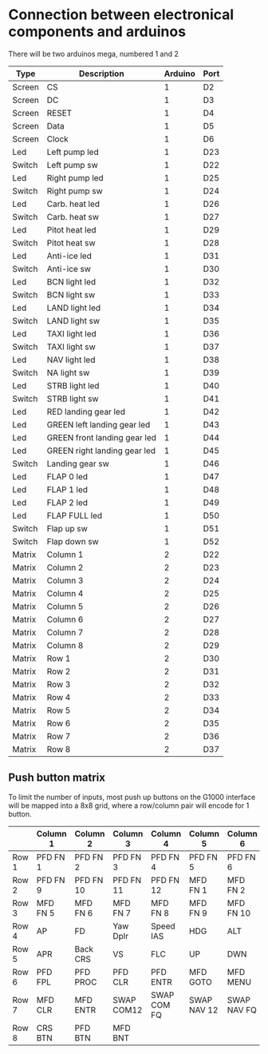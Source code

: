 # Connection between electronical components and arduinos

There will be two arduinos mega, numbered 1 and 2

| Type     | Description                        | Arduino | Port |
|----------|------------------------------------|---------|------|
| Screen   | CS                                 | 1       | D2   |
| Screen   | DC                                 | 1       | D3   |
| Screen   | RESET                              | 1       | D4   |
| Screen   | Data                               | 1       | D5   |
| Screen   | Clock                              | 1       | D6   |
| Led      | Left pump led                      | 1       | D23  |
| Switch   | Left pump sw                       | 1       | D22  |
| Led      | Right pump led                     | 1       | D25  |
| Switch   | Right pump sw                      | 1       | D24  |
| Led      | Carb. heat led                     | 1       | D26  |
| Switch   | Carb. heat sw                      | 1       | D27  |
| Led      | Pitot heat led                     | 1       | D29  |
| Switch   | Pitot heat sw                      | 1       | D28  |
| Led      | Anti-ice led                       | 1       | D31  |
| Switch   | Anti-ice sw                        | 1       | D30  |
| Led      | BCN light led                      | 1       | D32  |
| Switch   | BCN light sw                       | 1       | D33  |
| Led      | LAND light led                     | 1       | D34  |
| Switch   | LAND light sw                      | 1       | D35  |
| Led      | TAXI light led                     | 1       | D36  |
| Switch   | TAXI light sw                      | 1       | D37  |
| Led      | NAV light led                      | 1       | D38  |
| Switch   | NA light sw                        | 1       | D39  |
| Led      | STRB light led                     | 1       | D40  |
| Switch   | STRB light sw                      | 1       | D41  |
| Led      | RED landing gear led               | 1       | D42  |
| Led      | GREEN left landing gear led        | 1       | D43  |
| Led      | GREEN front landing gear led       | 1       | D44  |
| Led      | GREEN right landing gear led       | 1       | D45  |
| Switch   | Landing gear sw                    | 1       | D46  |
| Led      | FLAP 0 led                         | 1       | D47  |
| Led      | FLAP 1 led                         | 1       | D48  |
| Led      | FLAP 2 led                         | 1       | D49  |
| Led      | FLAP FULL led                      | 1       | D50  |
| Switch   | Flap up sw                         | 1       | D51  |
| Switch   | Flap down sw                       | 1       | D52  |
| Matrix   | Column 1                           | 2       | D22  |
| Matrix   | Column 2                           | 2       | D23  |
| Matrix   | Column 3                           | 2       | D24  |
| Matrix   | Column 4                           | 2       | D25  |
| Matrix   | Column 5                           | 2       | D26  |
| Matrix   | Column 6                           | 2       | D27  |
| Matrix   | Column 7                           | 2       | D28  |
| Matrix   | Column 8                           | 2       | D29  |
| Matrix   | Row 1                              | 2       | D30  |
| Matrix   | Row 2                              | 2       | D31  |
| Matrix   | Row 3                              | 2       | D32  |
| Matrix   | Row 4                              | 2       | D33  |
| Matrix   | Row 5                              | 2       | D34  |
| Matrix   | Row 6                              | 2       | D35  |
| Matrix   | Row 7                              | 2       | D36  |
| Matrix   | Row 8                              | 2       | D37  |

## Push button matrix

To limit the number of inputs, most push up buttons on the G1000 interface will be mapped into a 8x8 grid, where a row/column pair will encode for 1 button.

|        | Column 1 | Column 2 | Column 3 | Column 4 | Column 5 | Column 6 | Column 7 | Column 8 |
|--------|----------|----------|----------|----------|----------|----------|----------|----------|
| Row 1  | PFD FN 1 | PFD FN 2 | PFD FN 3 | PFD FN 4 | PFD FN 5 | PFD FN 6 | PFD FN 7 | PFD FN 8 |
| Row 2  | PFD FN 9 | PFD FN 10 | PFD FN 11 | PFD FN 12 | MFD FN 1 | MFD FN 2 | MFD FN 3 | MFD FN 4 |
| Row 3  | MFD FN 5 | MFD FN 6 | MFD FN 7 | MFD FN 8 | MFD FN 9 | MFD FN 10 | MFD FN 11 | MFD FN 12 |
| Row 4  | AP       | FD       | Yaw Dplr | Speed IAS | HDG     | ALT      | NAV      | VNV      |
| Row 5  | APR      | Back CRS | VS       | FLC      | UP       | DWN      | PFD GOTO | PFD MENU |
| Row 6  | PFD FPL  | PFD PROC | PFD CLR  | PFD ENTR | MFD GOTO | MFD MENU | MFD FPL  | MFD PROC |
| Row 7  | MFD CLR  | MFD ENTR | SWAP COM12 | SWAP COM FQ | SWAP NAV 12 | SWAP NAV FQ | HDG BTN | ALT BTN |
| Row 8  | CRS BTN | PFD BTN | MFD BNT |          |          |          |          |          |

